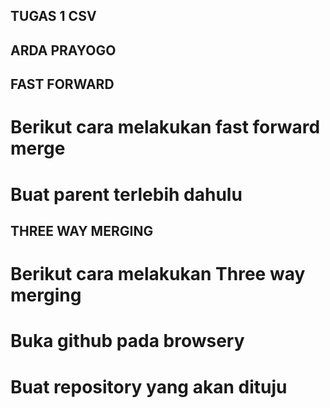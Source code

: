 ## TUGAS 1 CSV
## ARDA PRAYOGO

## FAST FORWARD
# Berikut cara melakukan fast forward merge
# Buat parent terlebih dahulu

## THREE WAY MERGING
# Berikut cara melakukan Three way merging
# Buka github pada browsery
# Buat repository yang akan dituju
